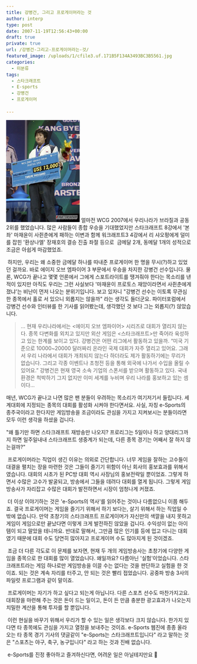 ```yaml
---
title: 강병건, 그리고 프로게이머라는 것
author: interp
type: post
date: 2007-11-19T12:56:43+00:00
draft: true
private: true
url: /강병건-그리고-프로게이머라는-것/
featured_image: /uploads/1/cfile3.uf.171B5F134A3493BC3B5561.jpg
categories:
  - 미분류
tags:
  - 스타크래프트
  - E-sports
  - 강병건
  - 프로게이머

---
```


  <img src="/uploads/1/cfile3.uf.171B5F134A3493BC3B5561.jpg" class="alignleft" width="200" height="277" alt="사용자 삽입 이미지" /> 얼마전 WCG 2007에서 우리나라가 브라질과 공동 2위를 했었습니다. 많은 사람들이 종합 우승을 기대했었지만 스타크래프트 8강에서 '본좌' 마재윤이 사쥔춘에게 패하는 이변과 함께 워크래프트3 4강에서 리 샤오펑에게 덜미를 잡힌 '환상나엘' 장재호의 결승 진출 좌절 등으로&nbsp; 금메달 2개, 동메달 1개의 성적으로 조금은 아쉽게 마감했었죠.

  &nbsp;하지만, 우리는 왜 소중한 금메달 하나를 따내준 프로게이머 한 명을 무시(?)하고 있었던 걸까요. 바로 에이지 오브 엠파이어 3 부문에서 우승을 차지한 강병건 선수입니다. 물론, WCG가 끝나고 몇몇 언론에서 그에게 스포트라이트를 땡겨줘야 한다는 목소리를 낸 적이 있지만 아직도 우리는 그런 사실보다 '마재윤이 프로토스 재앙이라면서 사쥔춘에게 졌냐'는 비난이 먼저 나오는 분위기입니다. 보고 있자니 "강병건 선수는 이토록 무관심한 종목에서 홀로 서 있으니 외롭지는 않을까" 라는 생각도 들더군요. 파이터포럼에서 강병건 선수와 인터뷰를 한 기사를 읽어봤는데, 생각했던 것 보다 그는 외롭지(?) 않았습니다.

> 
>   &#8230; 현재 우리나라에서는 <에이지 오브 엠파이어> 시리즈로 대회가 열리지 않는다. 종목 다변화를 외치고 있지만 외산 게임은 <스타크래프트>만 죽어라 육성하고 있는 한계를 보이고 있다. 강병건은 어떤 리그에서 활동하고 있을까.
>   “미국 기준으로 10000~20000 달러짜리 온라인 국제 대회가 자주 열리고 있어요. 그래서 우리 나라에서 대회가 개최되지 않는다 하더라도 제가 활동하기에는 무리가 없습니다. 그리고 각종 이벤트나 초청전 등을 통해 외국에 나가서 수입을 올릴 수 있어요.”
>   강병건은 현재 영국 소속 기업의 스폰서를 받으며 활동하고 있다. 국내 환경은 척박하기 그지 없지만 이미 세계를 누비며 우리 나라를 홍보하고 있는 셈이다&#8230;
> 

매년, WCG가 끝나고 나면 많은 팬 분들이 우려하는 목소리가 여기저기서 들립니다. 세계대회에 지정되는 종목의 대회를 활성화 시켜야 한다면서요. 사실, 자칭 e-Sports의 종주국이라고 한다지만 게임방송을 조금이라도 관심을 가지고 지켜보시는 분들이라면 모두 이런 생각을 하셨을 겁니다. 


  "왜 틀기만 하면 스타크래프트 재방송만 나오지? 프로리그는 5일이나 하고 양대리그까지 하면 일주일내내 스타크래프트 생중계가 되는데, 다른 종목 경기는 어째서 잘 하지 않는걸까?"
  
  <p>
    &nbsp;프로게이머라는 직업이 생긴 이유는 의외로 간단합니다. 너무 게임을 잘하는 고수들이 대결을 펼치는 장을 마련한 것은 그들이 즐기기 위함이 아닌 회사의 홍보효과를 위해서 였습니다. 대회의 시초가 된 PC방 대회 역시 사장님의 홍보전략일 뿐이었죠. 그렇게 하면서 수많은 고수가 발굴되고, 방송에서 그들을 데려다 대회를 열게 됩니다. 그렇게 게임방송사가 자리잡고 수많은 대회가 발전하면서 시장이 엄청나게 커졌죠.
  </p>
  
  <p>
    &nbsp;더 이상 이야기하는 것은 'e-Sports의 역사'를 읽어주는 것이나 다름없으니 이쯤 해두죠. 결국 프로게이머는 게임을 즐기기 위해서 하기 보다는, 살기 위해서 하는 직업일 수 밖에 없습니다. 만약 초창기의 스타크래프트 프로게이머가 자신만의 색깔을 내지 못하고 게임이 게임으로만 끝났다면 이렇게 크게 발전하진 않았을 겁니다. 수익성이 없는 아이템이 되고 말았을 테니까요. 반대로 말해서, 그만큼 많은 인기를 등에 업고 다니는 대회였기 때문에 대회 수도 당연히 많아지고 프로게이머 수도 많아지게 된 것이겠죠.
  </p>
  
  <p>
    &nbsp;조금 더 다른 각도로 이 문제를 보자면, 현재 두 개의 게임방송사는 초창기에 다양한 게임을 종목으로 한 대회를 많이 열었습니다. 왜일까요? 다름아닌 '실험'이었습니다. 스타크래프트라는 게임 하나로만 게임방송을 이끌 수는 없다는 것을 판단하고 실험을 한 것이죠. 되는 것은 계속 자리를 터주고, 안 되는 것은 빨리 접었습니다. 공중파 방송 3사의 파일럿 프로그램과 같이 말이죠.
  </p>
  
  <p>
    &nbsp;프로게이머는 자기가 하고 싶다고 되는게 아닙니다. 다른 스포츠 선수도 마찬가지고요. 대회장을 마련해 주는 것은 돈이 드는 일이고, 돈이 든 만큼 충분한 광고효과가 나오는지 치밀한 계산을 통해 투자를 할 뿐입니다.
  </p>
  
  <p>
    &nbsp;이런 현실을 바꾸기 위해서 우리가 할 수 있는 일은 생각보다 크지 않습니다. 한가지 있다면 타 종목에도 관심을 가지고 열정을 보내주는 것이죠. e-Sports 웹진에 종종 올라오는 타 종목 경기 기사의 댓글같이 "e-Sports는 스타크래프트입니다" 라고 말하는 것은 "스포츠는 야구, 축구, 농구입니다" 라고 하는 것과 진배 없습니다.
  </p>
  
  <p>
    &nbsp;e-Sports를 진정 좋아하고 즐겨하신다면, 어려운 일은 아닐테지만요 🙂
  </p>
</p>

 [1]: http://www.fighterforum.com/